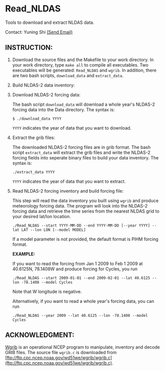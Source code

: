Read_NLDAS
==========

Tools to download and extract NLDAS data.

Contact: Yuning Shi [(Send Email)](mailto:yshi@psu.edu)


INSTRUCTION:
------------

1. Download the source files and the Makefile to your work directory. In your work directory, type `make all` to compile all executables. Two executables will be generated: `Read_NLDAS` and `wgrib`. In addition, there are two bash scripts, `download_data` and `extract_data`.

2. Build NLDAS-2 data inventory:
  1. Download NLDAS-2 forcing data:

     The bash script `download_data` will download a whole year's NLDAS-2 forcing data into the Data directory.
     The syntax is:
     ~~~shell
     $ ./download_data YYYY
     ~~~
  
     `YYYY` indicates the year of data that you want to download.
  
  2. Extract the grib files:
     
     The downloaded NLDAS-2 forcing files are in grib format. The bash script `extract_data` will extract the grib files and write the NLDAS-2 forcing fields into seperate binary files to build your data inventory.
     The syntax is:
     ~~~
     ./extract_data YYYY
     ~~~
     `YYYY` indicates the year of data that you want to extract.

3. Read NLDAS-2 forcing inventory and build forcing file: 

   This step will read the data inventory you built using `wgrib` and produce meteorology forcing data.
   The program will look into the NLDAS-2 forcing data and retrieve the time series from the nearest NLDAS grid to your desired lat/lon location.
   ~~~
   ./Read_NLDAS --start YYYY-MM-DD --end YYYY-MM-DD [--year YYYY] --lat LAT --lon LON [--model MODEL]
   ~~~
   If a model parameter is not provided, the default format is PIHM forcing format.

   **EXAMPLE:**

   If you want to read the forcing from Jan 1 2009 to Feb 1 2009 at 40.6125N, 78.1408W and produce forcing for Cycles, you run
   ~~~
   ./Read_NLDAS --start 2009-01-01 --end 2009-02-01 --lat 40.6125 --lon -78.1408 --model Cycles
   ~~~
   Note that W longitude is negative.

   Alternatively, if you want to read a whole year's forcing data, you can run
   ~~~
   ./Read_NLDAS --year 2009 --lat 40.6125 --lon -78.1408 --model Cycles
   ~~~

ACKNOWLEDGMENT:
---------------
[Wgrib](http://www.cpc.ncep.noaa.gov/products/wesley/wgrib.html) is an operational NCEP program to manipulate, inventory and decode GRIB files.
The source file `wgrib.c` is downloaded from [ftp://ftp.cpc.ncep.noaa.gov/wd51we/wgrib/wgrib.c](ftp://ftp.cpc.ncep.noaa.gov/wd51we/wgrib/wgrib.c).

   
